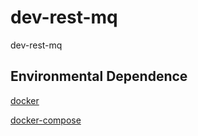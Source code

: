 # dev-rest-mq
dev-rest-mq

## Environmental Dependence

[docker](https://www.docker.com/)

[docker-compose](https://docs.docker.com/compose/)

